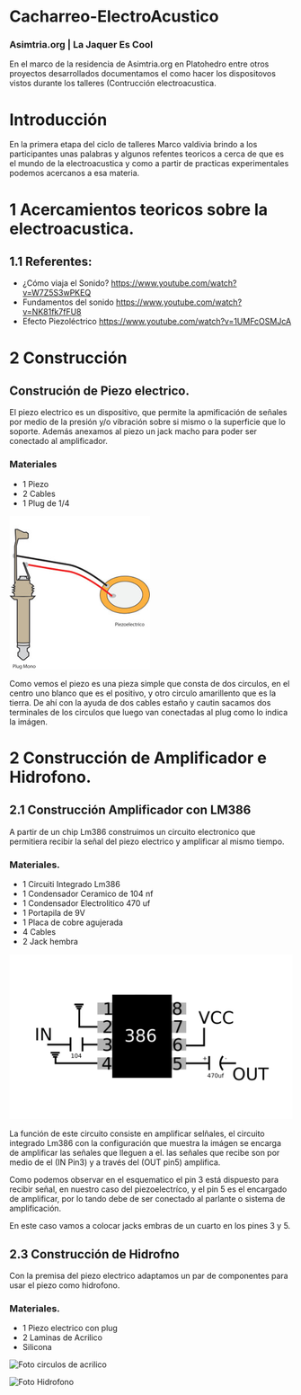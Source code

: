 # Cacharreo-ElectroAcustico

### Asimtria.org | La Jaquer Es Cool

En el marco de la residencia de Asimtria.org en Platohedro entre otros proyectos desarrollados documentamos el como hacer los dispositovos vistos durante los talleres (Contrucción electroacustica.

# Introducción  

En la primera etapa del ciclo de talleres Marco valdivia brindo a los participantes unas palabras y algunos refentes teoricos a cerca de que es el mundo de la electroacustica y como a partir de practicas experimentales podemos acercanos a esa materia.

 # 1 Acercamientos teoricos sobre la electroacustica. 
 
 ## 1.1 Referentes:
 
 * ¿Cómo viaja el Sonido? https://www.youtube.com/watch?v=W7Z5S3wPKEQ
 * Fundamentos del sonido https://www.youtube.com/watch?v=NK81fk7fFU8
 * Efecto Piezoléctrico https://www.youtube.com/watch?v=1UMFcOSMJcA
 
 # 2 Construcción 
 
 ## Construción de Piezo electrico. 
 
 El piezo electrico es un dispositivo, que permite la apmificación de señales por medio de la presión y/o vibración sobre si mismo o la superficie que lo soporte. Además anexamos al piezo un jack macho para poder ser conectado al amplificador. 
 
 ### Materiales 
 
  * 1 Piezo
  * 2 Cables 
  * 1 Plug  de 1/4
  
  ![Piezo Conexion](https://github.com/Noisk8/Cacharreo-ElectroAcustico/blob/master/piezo-directo.jpg)
  
Como vemos el piezo es una pieza simple que consta de dos circulos, en el centro uno blanco que es el positivo, y otro circulo amarillento que es la tierra. De ahí con la ayuda de dos cables estaño y cautin sacamos dos terminales de los circulos que luego van conectadas al plug como lo indica la imágen. 
 
# 2 Construcción de Amplificador e Hidrofono.

## 2.1 Construcción Amplificador con LM386

A partir de un chip Lm386 construimos un circuito electronico que permitiera recibir la señal del piezo electrico y amplificar al mismo tiempo. 

### Materiales.

* 1 Circuiti Integrado Lm386 
* 1 Condensador Ceramico de 104 nf
* 1 Condensador Electrolitico 470 uf
* 1 Portapila de 9V 
* 1 Placa de cobre agujerada
* 4 Cables
* 2 Jack hembra

![Esquematico](https://github.com/Noisk8/Cacharreo-ElectroAcustico/blob/master/g4692.png)

La función de este circuito consiste en amplificar selñales, el circuito integrado Lm386 con la configuración que muestra la imágen se encarga de amplificar las señales que lleguen a el. las señales que recibe son por medio de el (IN Pin3) y a través del (OUT pin5)  amplifica.

Como podemos observar en el esquematico el pin 3 está dispuesto para recibir señal, en nuestro caso del piezoelectríco, y el pin 5 es el encargado de amplificar, por lo tando debe de ser conectado al parlante o sistema de amplificación.

En este caso vamos a colocar jacks embras de un cuarto en los pines 3 y 5.


## 2.3 Construcción de Hidrofno

Con la premisa del piezo electrico adaptamos un par de componentes para usar el piezo como hidrofono.

### Materiales.

* 1 Piezo electrico con plug 
* 2 Laminas de Acrilico 
* Silicona 

![Foto circulos de acrilico]()

![Foto Hidrofono]()
